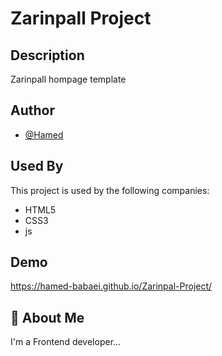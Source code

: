 
# Zarinpall Project




## Description
Zarinpall hompage template 
## Author

- [@Hamed](https://github.com/hamed-babaei)


## Used By

This project is used by the following companies:

- HTML5
- CSS3
- js


## Demo


https://hamed-babaei.github.io/Zarinpal-Project/
## 🚀 About Me
I'm a Frontend developer...


